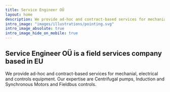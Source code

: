 ```yaml
---
title: Service Engineer OÜ
layout: home
description: We provide ad-hoc and contract-based services for mechanial, electrical and controls equipment. Our expertise are Centrifugal pumps, Induction and Synchronous Motors and Fieldbus controls.
intro_image: "images/illustrations/pointing.svg"
intro_image_absolute: true
intro_image_hide_on_mobile: true
---
```


## Service Engineer OÜ is a field services company based in EU

We provide ad-hoc and contract-based services for mechanial, electrical and controls equipment. Our expertise are Centrifugal pumps, Induction and Synchronous Motors and Fieldbus controls.
